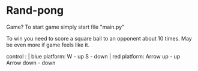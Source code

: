 # Rand-pong
Game?
To start game simply start file "main.py"

To win you need to score a square ball to an opponent about 10 times. May be even more if game feels like it.

control :
  | blue platform:
    W - up
    S - down
 | red platform:
    Arrow up - up
    Arrow down - down
